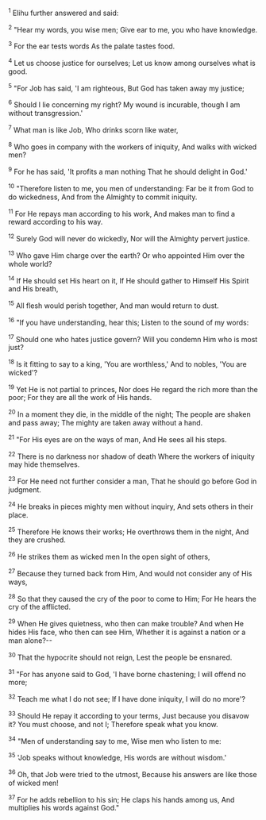 <sup>1</sup> 
Elihu further answered and said: 

<sup>2</sup> 
"Hear my words, you wise men; Give ear to me, you who have knowledge. 

<sup>3</sup> 
For the ear tests words As the palate tastes food. 

<sup>4</sup> 
Let us choose justice for ourselves; Let us know among ourselves what is good. 

<sup>5</sup> 
"For Job has said, 'I am righteous, But God has taken away my justice; 

<sup>6</sup> 
Should I lie concerning my right? My wound is incurable, though I am without transgression.' 

<sup>7</sup> 
What man is like Job, Who drinks scorn like water, 

<sup>8</sup> 
Who goes in company with the workers of iniquity, And walks with wicked men? 

<sup>9</sup> 
For he has said, 'It profits a man nothing That he should delight in God.' 

<sup>10</sup> 
"Therefore listen to me, you men of understanding: Far be it from God to do wickedness, And from the Almighty to commit iniquity. 

<sup>11</sup> 
For He repays man according to his work, And makes man to find a reward according to his way. 

<sup>12</sup> 
Surely God will never do wickedly, Nor will the Almighty pervert justice. 

<sup>13</sup> 
Who gave Him charge over the earth? Or who appointed Him over the whole world? 

<sup>14</sup> 
If He should set His heart on it, If He should gather to Himself His Spirit and His breath, 

<sup>15</sup> 
All flesh would perish together, And man would return to dust. 

<sup>16</sup> 
"If you have understanding, hear this; Listen to the sound of my words: 

<sup>17</sup> 
Should one who hates justice govern? Will you condemn Him who is most just? 

<sup>18</sup> 
Is it fitting to say to a king, 'You are worthless,' And to nobles, 'You are wicked'? 

<sup>19</sup> 
Yet He is not partial to princes, Nor does He regard the rich more than the poor; For they are all the work of His hands. 

<sup>20</sup> 
In a moment they die, in the middle of the night; The people are shaken and pass away; The mighty are taken away without a hand. 

<sup>21</sup> 
"For His eyes are on the ways of man, And He sees all his steps. 

<sup>22</sup> 
There is no darkness nor shadow of death Where the workers of iniquity may hide themselves. 

<sup>23</sup> 
For He need not further consider a man, That he should go before God in judgment. 

<sup>24</sup> 
He breaks in pieces mighty men without inquiry, And sets others in their place. 

<sup>25</sup> 
Therefore He knows their works; He overthrows them in the night, And they are crushed. 

<sup>26</sup> 
He strikes them as wicked men In the open sight of others, 

<sup>27</sup> 
Because they turned back from Him, And would not consider any of His ways, 

<sup>28</sup> 
So that they caused the cry of the poor to come to Him; For He hears the cry of the afflicted. 

<sup>29</sup> 
When He gives quietness, who then can make trouble? And when He hides His face, who then can see Him, Whether it is against a nation or a man alone?-- 

<sup>30</sup> 
That the hypocrite should not reign, Lest the people be ensnared. 

<sup>31</sup> 
"For has anyone said to God, 'I have borne chastening; I will offend no more; 

<sup>32</sup> 
Teach me what I do not see; If I have done iniquity, I will do no more'? 

<sup>33</sup> 
Should He repay it according to your terms, Just because you disavow it? You must choose, and not I; Therefore speak what you know. 

<sup>34</sup> 
"Men of understanding say to me, Wise men who listen to me: 

<sup>35</sup> 
'Job speaks without knowledge, His words are without wisdom.' 

<sup>36</sup> 
Oh, that Job were tried to the utmost, Because his answers are like those of wicked men! 

<sup>37</sup> 
For he adds rebellion to his sin; He claps his hands among us, And multiplies his words against God."